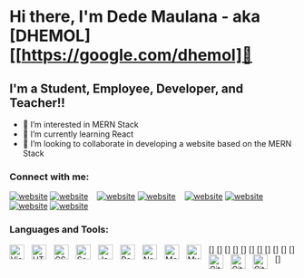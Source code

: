# Hi there, I'm Dede Maulana - aka [DHEMOL][[https://google.com/dhemol]👋

## I'm a Student, Employee, Developer, and Teacher!!

- 👀 I’m interested in MERN Stack
- 🌱 I’m currently learning React
- 💞️ I’m looking to collaborate in developing a website based on the MERN Stack

### Connect with me:

[![website](./img/youtube-light.svg)](https://youtube.com/dhemolalalala#gh-light-mode-only)
[![website](./img/youtube-dark.svg)](https://youtube.com/dhemolalalala#gh-dark-mode-only)
&nbsp;&nbsp;
[![website](./img/twitter-light.svg)](https://twitter.com/dhemol#gh-light-mode-only)
[![website](./img/twitter-dark.svg)](https://twitter.com/dhemol#gh-dark-mode-only)
&nbsp;&nbsp;
[![website](./img/linkedin-light.svg)](https://linkedin.com/in/dhemol#gh-light-mode-only)
[![website](./img/linkedin-dark.svg)](https://linkedin.com/in/dhemol#gh-dark-mode-only)
&nbsp;&nbsp;
[![website](./img/instagram-light.svg)](https://instagram.com/dhemol#gh-light-mode-only)
[![website](./img/instagram-dark.svg)](https://instagram.com/dhemol#gh-dark-mode-only)

### Languages and Tools:

[<img align="left" alt="Visual Studio Code" width="26px" src="https://cdn.jsdelivr.net/gh/devicons/devicon/icons/vscode/vscode-original.svg" style="padding-right:10px;" />]
[<img align="left" alt="HTML5" width="26px" src="https://cdn.jsdelivr.net/gh/devicons/devicon/icons/html5/html5-original.svg" style="padding-right:10px;" />]
[<img align="left" alt="CSS3" width="26px" src="https://cdn.jsdelivr.net/gh/devicons/devicon/icons/css3/css3-original.svg" style="padding-right:10px;" />]
[<img align="left" alt="Sass" width="26px" src="https://cdn.jsdelivr.net/gh/devicons/devicon/icons/sass/sass-original.svg" style="padding-right:10px;" />]
[<img align="left" alt="JavaScript" width="26px" src="https://cdn.jsdelivr.net/gh/devicons/devicon/icons/javascript/javascript-original.svg" style="padding-right:10px;" />]
[<img align="left" alt="React" width="26px" src="https://cdn.jsdelivr.net/gh/devicons/devicon/icons/react/react-original.svg" style="padding-right:10px;" />]
[<img align="left" alt="Node.js" width="26px" src="https://cdn.jsdelivr.net/gh/devicons/devicon/icons/nodejs/nodejs-original.svg" style="padding-right:10px;" />]
[<img align="left" alt="MongoDB" width="26px" src="https://cdn.jsdelivr.net/gh/devicons/devicon/icons/mongodb/mongodb-original.svg" style="padding-right:10px;" />]
[<img align="left" alt="MySQL" width="26px" src="https://cdn.jsdelivr.net/gh/devicons/devicon/icons/mysql/mysql-original.svg" style="padding-right:10px;" />]
[<img align="left" alt="Git" width="26px" src="https://cdn.jsdelivr.net/gh/devicons/devicon/icons/git/git-original.svg" style="padding-right:10px;" />]
[<img align="left" alt="GitHub" width="26px" src="https://user-images.githubusercontent.com/3369400/139447912-e0f43f33-6d9f-45f8-be46-2df5bbc91289.png" style="padding-right:10px;" />]
[<img align="left" alt="GitHub" width="26px" src="https://user-images.githubusercontent.com/3369400/139448065-39a229ba-4b06-434b-bc67-616e2ed80c8f.png" style="padding-right:10px;" />]
<br />

<!---
dhemol/dhemol is a ✨ special ✨ repository because its `README.md` (this file) appears on your GitHub profile.
You can click the Preview link to take a look at your changes.
--->
